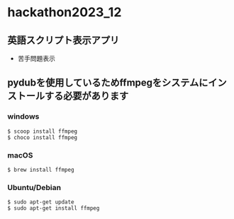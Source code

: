 # hackathon2023_12


## 英語スクリプト表示アプリ
- 苦手問題表示






## pydubを使用しているためffmpegをシステムにインストールする必要があります

### windows
```
$ scoop install ffmpeg
$ choco install ffmpeg
```
### macOS
```
$ brew install ffmpeg
```
### Ubuntu/Debian
```
$ sudo apt-get update
$ sudo apt-get install ffmpeg
```
